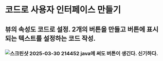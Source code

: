 # 코드로 사용자 인터페이스 만들기
## 뷰의 속성도 코드로 설정. 2개의 버튼을 만들고 버튼에 표시되는 텍스트를 설정하는 코드 작성.

### ![스크린샷 2025-03-30 214452](https://github.com/user-attachments/assets/772ebfa8-6fe7-43ee-8fbc-fde34f93de04) java에 써도 버튼이 생긴다. 신기하다.
